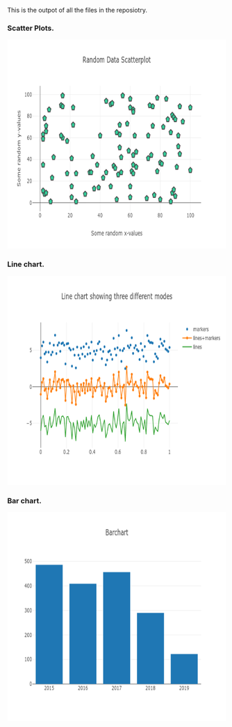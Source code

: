 This is the outpot of all the files in the reposiotry.


### Scatter Plots.
<img src="https://github.com/Zeeshanahmad4/Data-visulization-and-Dashboard-with-plot-and-dash-/blob/master/Resources/newplot.png" height="480" width="750">



### Line chart.

<img src="https://github.com/Zeeshanahmad4/Data-visulization-and-Dashboard-with-plot-and-dash-/blob/master/Resources/newplot1.png" height="480" width="750">


### Bar chart.

<img src="https://github.com/Zeeshanahmad4/Data-visulization-and-Dashboard-with-plot-and-dash-/blob/master/Resources/newplot2.png" height="480" width="750" unselectable="on">
